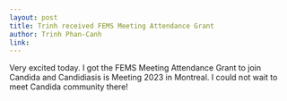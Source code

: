 ```yaml
---
layout: post
title: Trinh received FEMS Meeting Attendance Grant 
author: Trinh Phan-Canh
link: 
---
```


Very excited today. I got the FEMS Meeting Attendance Grant to join Candida and Candidiasis is Meeting 2023 in Montreal. I could not wait to meet Candida community there!